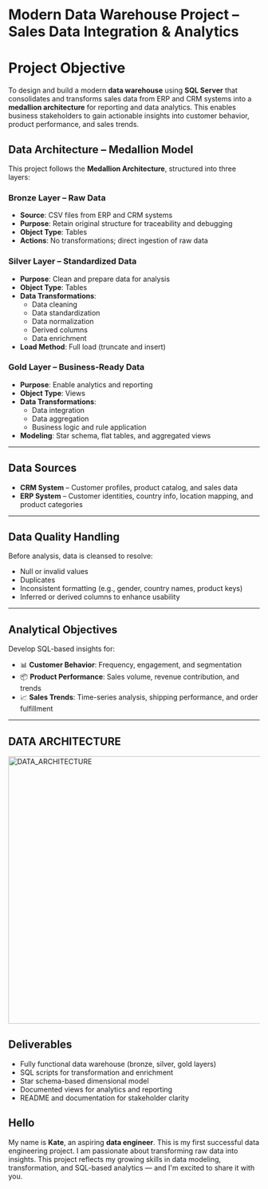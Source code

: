 # Modern Data Warehouse Project – Sales Data Integration & Analytics

# Project Objective
To design and build a modern **data warehouse** using **SQL Server** that consolidates and transforms sales data from ERP and CRM systems into a **medallion architecture** for reporting and data analytics. This enables business stakeholders to gain actionable insights into customer behavior, product performance, and sales trends.

## Data Architecture – Medallion Model

This project follows the **Medallion Architecture**, structured into three layers:

### Bronze Layer – Raw Data
- **Source**: CSV files from ERP and CRM systems
- **Purpose**: Retain original structure for traceability and debugging
- **Object Type**: Tables
- **Actions**: No transformations; direct ingestion of raw data

### Silver Layer – Standardized Data
- **Purpose**: Clean and prepare data for analysis
- **Object Type**: Tables
- **Data Transformations**:
  - Data cleaning
  - Data standardization
  - Data normalization
  - Derived columns
  - Data enrichment  
- **Load Method**: Full load (truncate and insert)

### Gold Layer – Business-Ready Data
- **Purpose**: Enable analytics and reporting
- **Object Type**: Views
- **Data Transformations**:
  - Data integration
  - Data aggregation
  - Business logic and rule application
- **Modeling**: Star schema, flat tables, and aggregated views

---

## Data Sources

- **CRM System** – Customer profiles, product catalog, and sales data
- **ERP System** – Customer identities, country info, location mapping, and product categories

---

## Data Quality Handling

Before analysis, data is cleansed to resolve:
- Null or invalid values
- Duplicates
- Inconsistent formatting (e.g., gender, country names, product keys)
- Inferred or derived columns to enhance usability

---

## Analytical Objectives

Develop SQL-based insights for:
- 📊 **Customer Behavior**: Frequency, engagement, and segmentation
- 📦 **Product Performance**: Sales volume, revenue contribution, and trends
- 📈 **Sales Trends**: Time-series analysis, shipping performance, and order fulfillment

--- 

 ## DATA ARCHITECTURE 
 
 <img width="970" height="536" alt="DATA_ARCHITECTURE" src="https://github.com/user-attachments/assets/9bc602cf-d259-49cc-9ef8-c07366113930" />


## Deliverables

-  Fully functional data warehouse (bronze, silver, gold layers)
-  SQL scripts for transformation and enrichment
-  Star schema-based dimensional model
-  Documented views for analytics and reporting
-  README and documentation for stakeholder clarity

## Hello
My name is **Kate**, an aspiring **data engineer**. This is my first successful data engineering project. I am passionate about 
transforming raw data into insights. 
This project reflects my growing skills in data modeling, transformation, and SQL-based analytics — and I'm excited to share it with you.

